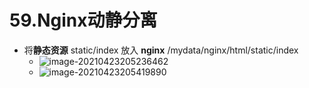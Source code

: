 # 59.Nginx动静分离

* 将**静态资源** static/index 放入 **nginx** /mydata/nginx/html/static/index
  * ![image-20210423205236462](https://raw.githubusercontent.com/TWDH/Leetcode-From-Zero/pictures/img/image-20210423205236462.png)
  * ![image-20210423205419890](https://raw.githubusercontent.com/TWDH/Leetcode-From-Zero/pictures/img/image-20210423205419890.png)